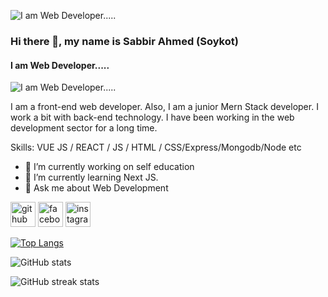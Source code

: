 ![I am Web Developer.....](https://i.ibb.co/gz2n8dH/Purple-Abstract-Graphic-Design-Linked-In-Article-Cover-Image.png)
### Hi there 👋, my name is Sabbir Ahmed (Soykot)
#### I am Web Developer.....
![I am Web Developer.....](https://i.ibb.co/gz2n8dH/Purple-Abstract-Graphic-Design-Linked-In-Article-Cover-Image.png)

I am a front-end web developer. Also, I am a junior Mern Stack developer. I work a bit with back-end technology. I have been working in the web development sector for a long time.

Skills: VUE JS / REACT / JS / HTML / CSS/Express/Mongodb/Node etc

- 🔭 I’m currently working on self education 
- 🌱 I’m currently learning Next JS. 
- 💬 Ask me about Web Development 


[<img src='https://cdn.jsdelivr.net/npm/simple-icons@3.0.1/icons/github.svg' alt='github' height='40'>](https://github.com/https://github.com/ares-oykot)  [<img src='https://cdn.jsdelivr.net/npm/simple-icons@3.0.1/icons/facebook.svg' alt='facebook' height='40'>](https://www.facebook.com/https://www.facebook.com/rock.soykot.5?mibextid=ZbWKwL)  [<img src='https://cdn.jsdelivr.net/npm/simple-icons@3.0.1/icons/instagram.svg' alt='instagram' height='40'>](https://www.instagram.com/https://www.facebook.com/rock.soykot.5?mibextid=ZbWKwL/)  

[![Top Langs](https://github-readme-stats.vercel.app/api/top-langs/?username=https://github.com/ares-oykot)](https://github.com/anuraghazra/github-readme-stats)

![GitHub stats](https://github-readme-stats.vercel.app/api?username=https://github.com/ares-oykot&show_icons=true)  

![GitHub streak stats](https://streak-stats.demolab.com/?user=https://github.com/ares-oykot)  

